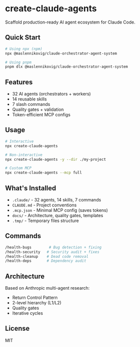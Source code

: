 # create-claude-agents

Scaffold production-ready AI agent ecosystem for Claude Code.

## Quick Start

```bash
# Using npx (npm)
npx @maslennikovig/claude-orchestrator-agent-system

# Using pnpm
pnpm dlx @maslennikovig/claude-orchestrator-agent-system
```

## Features

- 32 AI agents (orchestrators + workers)
- 14 reusable skills
- 7 slash commands
- Quality gates + validation
- Token-efficient MCP configs

## Usage

```bash
# Interactive
npx create-claude-agents

# Non-interactive
npx create-claude-agents -y --dir ./my-project

# Custom MCP
npx create-claude-agents --mcp full
```

## What's Installed

- `.claude/` - 32 agents, 14 skills, 7 commands
- `CLAUDE.md` - Project conventions
- `.mcp.json` - Minimal MCP config (saves tokens)
- `docs/` - Architecture, quality gates, templates
- `.tmp/` - Temporary files structure

## Commands

```bash
/health-bugs        # Bug detection + fixing
/health-security   # Security audit + fixes
/health-cleanup    # Dead code removal
/health-deps       # Dependency audit
```

## Architecture

Based on Anthropic multi-agent research:
- Return Control Pattern
- 2-level hierarchy (L1/L2)
- Quality gates
- Iterative cycles

## License

MIT
